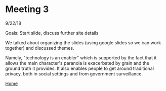 # Meeting 3

9/22/18

Goals: Start slide, discuss further site details

We talked about organizing the slides (using google slides so we can work together) and discussed themes. 

Namely, "technology is an enabler" which is supported by the fact that it allows the main character's paranoia is exacerbated by grain and the ground truth it provides. It also enables people to get around traditional privacy, both in social settings and from government surveillance.

[Home](https://saahilclaypool.github.io/blackmirror/)